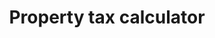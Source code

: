 ---
title: Property tax calculator
string_date: "Jan. 6, 2016"
clip_url: http://thelensnola.org/2016/01/08/use-our-tax-calculator-to-determine-what-effect-proposed-increase-would-have/
image_url: /images/thumbnails/2016-01-08-calculator.png
image_alt: Property tax calculator
deferred_image: false
description: Tells readers how a proposed tax increase would affect their tax bills.
repo: https://github.com/TheLens/calculators/tree/master/2016-police-fire-millage
tools: JavaScript
---
